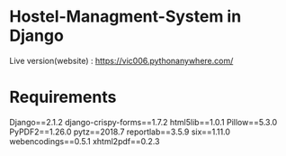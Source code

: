 # Hostel-Managment-System in Django

Live version(website) : https://vic006.pythonanywhere.com/

# Requirements
Django==2.1.2
django-crispy-forms==1.7.2
html5lib==1.0.1
Pillow==5.3.0
PyPDF2==1.26.0
pytz==2018.7
reportlab==3.5.9
six==1.11.0
webencodings==0.5.1
xhtml2pdf==0.2.3
